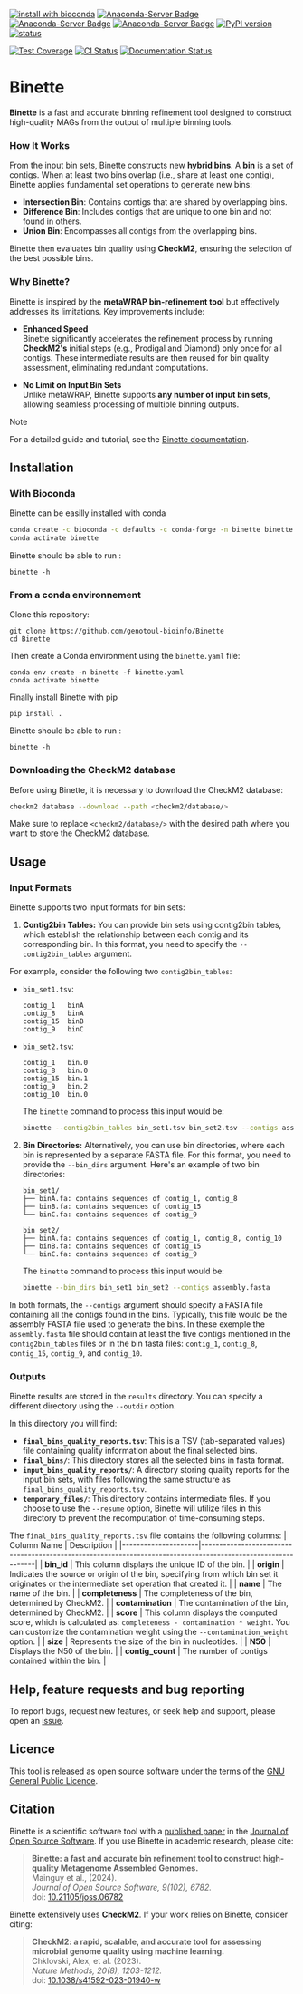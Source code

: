 [![install with bioconda](https://img.shields.io/badge/install%20with-bioconda-brightgreen.svg?style=flat)](http://bioconda.github.io/recipes/binette/README.html)  [![Anaconda-Server Badge](https://anaconda.org/bioconda/binette/badges/downloads.svg)](https://anaconda.org/bioconda/binette)
[![Anaconda-Server Badge](https://anaconda.org/bioconda/binette/badges/license.svg?cache-control=no-cache)](https://anaconda.org/bioconda/binette) 
[![Anaconda-Server Badge](https://anaconda.org/bioconda/binette/badges/version.svg?cache-control=no-cache)](https://anaconda.org/bioconda/binette)
[![PyPI version](https://badge.fury.io/py/Binette.svg?cache-control=no-cache)](https://badge.fury.io/py/Binette)
[![status](https://joss.theoj.org/papers/ad304709d59f1a51a31614393b09ba2b/status.svg)](https://joss.theoj.org/papers/ad304709d59f1a51a31614393b09ba2b)

[![Test Coverage](https://genotoul-bioinfo.github.io/Binette/coverage-badge.svg)](https://genotoul-bioinfo.github.io/Binette/) 
[![CI Status](https://github.com/genotoul-bioinfo/Binette/actions/workflows/binette_ci.yml/badge.svg)](https://github.com/genotoul-bioinfo/Binette/actions/workflows)
[![Documentation Status](https://readthedocs.org/projects/binette/badge/?version=latest)](https://binette.readthedocs.io/en/latest/?badge=latest)


# Binette

**Binette** is a fast and accurate binning refinement tool designed to construct high-quality MAGs from the output of multiple binning tools.  

### How It Works  

From the input bin sets, Binette constructs new **hybrid bins**. A **bin** is a set of contigs. When at least two bins overlap (i.e., share at least one contig), Binette applies fundamental set operations to generate new bins:  

- **Intersection Bin**: Contains contigs that are shared by overlapping bins.  
- **Difference Bin**: Includes contigs that are unique to one bin and not found in others.  
- **Union Bin**: Encompasses all contigs from the overlapping bins.  

Binette then evaluates bin quality using **CheckM2**, ensuring the selection of the best possible bins.  

### Why Binette?  

Binette is inspired by the **metaWRAP bin-refinement tool** but effectively addresses its limitations. Key improvements include:  

- **Enhanced Speed**  
  Binette significantly accelerates the refinement process by running **CheckM2's** initial steps (e.g., Prodigal and Diamond) only once for all contigs. These intermediate results are then reused for bin quality assessment, eliminating redundant computations.  

- **No Limit on Input Bin Sets**  
  Unlike metaWRAP, Binette supports **any number of input bin sets**, allowing seamless processing of multiple binning outputs.  

<!--  
- **Improved Bin Selection**  
  Binette selects the best bins in a more accurate and elegant manner.  

- **User-Friendly**  
  Designed for ease of use with a streamlined workflow.  
-->


> [!NOTE]
> For a detailed guide and tutorial, see the [Binette documentation](https://binette.readthedocs.io/). 


## Installation

### With Bioconda

Binette can be easilly installed with conda 

```bash
conda create -c bioconda -c defaults -c conda-forge -n binette binette
conda activate binette
```

Binette should be able to run :

```
binette -h
```


### From a conda environnement

Clone this repository: 
```
git clone https://github.com/genotoul-bioinfo/Binette
cd Binette
```

Then create a Conda environment using the `binette.yaml` file:
```
conda env create -n binette -f binette.yaml
conda activate binette 
```

Finally install Binette with pip

```
pip install .
```

Binette should be able to run :

```
binette -h
```


### Downloading the CheckM2 database

Before using Binette, it is necessary to download the CheckM2 database:

```bash
checkm2 database --download --path <checkm2/database/>
```

Make sure to replace `<checkm2/database/>` with the desired path where you want to store the CheckM2 database.


## Usage 

### Input Formats

Binette supports two input formats for bin sets: 

1. **Contig2bin Tables:** You can provide bin sets using contig2bin tables, which establish the relationship between each contig and its corresponding bin. In this format, you need to specify the `--contig2bin_tables` argument. 

For example, consider the following two `contig2bin_tables`:

- `bin_set1.tsv`:

    ```tsv
    contig_1   binA
    contig_8   binA
    contig_15  binB
    contig_9   binC
    ```
    
- `bin_set2.tsv`:

    ```tsv
    contig_1   bin.0
    contig_8   bin.0
    contig_15  bin.1
    contig_9   bin.2
    contig_10  bin.0
    ```
    
    The `binette` command to process this input would be:
    
    ```bash
    binette --contig2bin_tables bin_set1.tsv bin_set2.tsv --contigs assembly.fasta
    ```

2. **Bin Directories:** Alternatively, you can use bin directories, where each bin is represented by a separate FASTA file. For this format, you need to provide the `--bin_dirs` argument. Here's an example of two bin directories:

    ```
    bin_set1/
    ├── binA.fa: contains sequences of contig_1, contig_8
    ├── binB.fa: contains sequences of contig_15
    └── binC.fa: contains sequences of contig_9
    ```
    
    ```
    bin_set2/
    ├── binA.fa: contains sequences of contig_1, contig_8, contig_10
    ├── binB.fa: contains sequences of contig_15
    └── binC.fa: contains sequences of contig_9
    ```
    
    The `binette` command to process this input would be:
    
    ```bash
    binette --bin_dirs bin_set1 bin_set2 --contigs assembly.fasta
    ```

In both formats, the `--contigs` argument should specify a FASTA file containing all the contigs found in the bins. Typically, this file would be the assembly FASTA file used to generate the bins. In these exemple the `assembly.fasta` file should contain at least the five contigs mentioned in the `contig2bin_tables` files or in the bin fasta files: `contig_1`, `contig_8`, `contig_15`, `contig_9`, and `contig_10`.

### Outputs

Binette results are stored in the `results` directory. You can specify a different directory using the `--outdir` option.

In this directory you will find:
- **`final_bins_quality_reports.tsv`**: This is a TSV (tab-separated values) file containing quality information about the final selected bins.
- **`final_bins/`**: This directory stores all the selected bins in fasta format.
- **`input_bins_quality_reports/`**: A directory storing quality reports for the input bin sets, with files following the same structure as `final_bins_quality_reports.tsv`.
- **`temporary_files/`**: This directory contains intermediate files. If you choose to use the `--resume` option, Binette will utilize files in this directory to prevent the recomputation of time-consuming steps.


The `final_bins_quality_reports.tsv` file contains the following columns:
| Column Name         | Description                                                                                                  |
|---------------------|--------------------------------------------------------------------------------------------------------------|
| **bin_id**          | This column displays the unique ID of the bin.                                                             |
| **origin**          | Indicates the source or origin of the bin, specifying from which bin set it originates or the intermediate set operation that created it. |
| **name**            | The name of the bin.                                                                                        |
| **completeness**    | The completeness of the bin, determined by CheckM2.                                                         |
| **contamination**   | The contamination of the bin, determined by CheckM2.                                                       |
| **score**           | This column displays the computed score, which is calculated as: `completeness - contamination * weight`. You can customize the contamination weight using the `--contamination_weight` option. |
| **size**            | Represents the size of the bin in nucleotides.                                                              |
| **N50**             | Displays the N50 of the bin.                                                                                |
| **contig_count**    | The number of contigs contained within the bin.                                                             |

## Help, feature requests and bug reporting

To report bugs, request new features, or seek help and support, please open an [issue](https://github.com/genotoul-bioinfo/Binette/issues). 


## Licence

This tool is released as open source software under the terms of the [GNU General Public Licence](LICENSE).

## Citation  

Binette is a scientific software tool with a [published paper](https://joss.theoj.org/papers/10.21105/joss.06782) in the [Journal of Open Source Software](https://joss.theoj.org/). If you use Binette in academic research, please cite:  

> **Binette: a fast and accurate bin refinement tool to construct high-quality Metagenome Assembled Genomes.**  
> Mainguy et al., (2024).    
> *Journal of Open Source Software, 9(102), 6782.*    
> doi: [10.21105/joss.06782](https://doi.org/10.21105/joss.06782)   


Binette extensively uses **CheckM2**. If your work relies on Binette, consider citing:  

> **CheckM2: a rapid, scalable, and accurate tool for assessing microbial genome quality using machine learning.**   
> Chklovski, Alex, et al. (2023).  
> *Nature Methods, 20(8), 1203-1212.*    
> doi: [10.1038/s41592-023-01940-w](https://doi.org/10.1038/s41592-023-01940-w)


